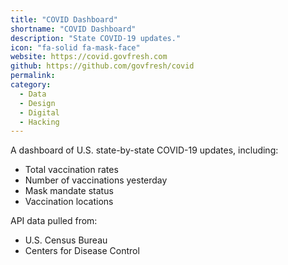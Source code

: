 ```yaml
---
title: "COVID Dashboard"
shortname: "COVID Dashboard"
description: "State COVID-19 updates."
icon: "fa-solid fa-mask-face"
website: https://covid.govfresh.com
github: https://github.com/govfresh/covid
permalink: 
category:
  - Data
  - Design
  - Digital
  - Hacking
---
```


A dashboard of U.S. state-by-state COVID-19 updates, including:

* Total vaccination rates
* Number of vaccinations yesterday
* Mask mandate status
* Vaccination locations

API data pulled from:

* U.S. Census Bureau
* Centers for Disease Control
